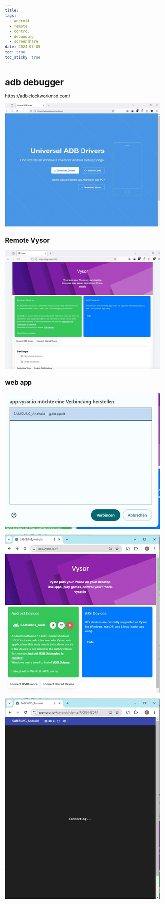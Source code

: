 ```yaml
---
title: 
tags:
  - android
  - remote
  - control
  - debugging
  - screenshare
date: 2024-07-05
toc: true
toc_sticky: true
---
```

# adb debugger 

https://adb.clockworkmod.com/

![](../_asset/2024-07-05-android-remote_image_1.jpg)


## Remote Vysor 

![](../_asset/2024-07-05-android-remote_image_2.jpg)

## web app 
![](../_asset/2024-07-05-android-remote_image_3.jpg)

![](../_asset/2024-07-05-android-remote_image_4.jpg)

![](../_asset/2024-07-05-android-remote_image_5.jpg)
